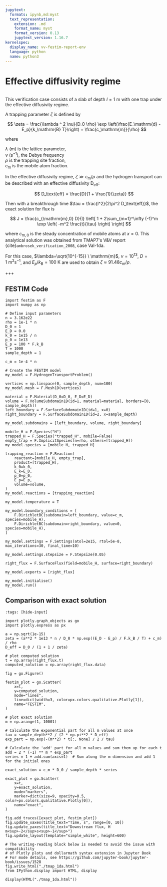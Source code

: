 ```yaml
---
jupytext:
  formats: ipynb,md:myst
  text_representation:
    extension: .md
    format_name: myst
    format_version: 0.13
    jupytext_version: 1.16.7
kernelspec:
  display_name: vv-festim-report-env
  language: python
  name: python3
---
```


# Effective diffusivity regime

```{tags} 1D, MES, transient, trapping
```

This verification case consists of a slab of depth $l = 1 \ \mathrm{m}$ with one trap under the effective diffusivity regime.

A trapping parameter $\zeta$ is defined by

$$
    \zeta = \frac{\lambda ^ 2 \nu}{D_0 \rho} \exp \left(\frac{E_\mathrm{d} - E_p}{k_\mathrm{B} T}\right) + \frac{c_\mathrm{m}}{\rho}
$$

where

$\lambda \ \mathrm{(m)}$ is the lattice parameter, \
$\nu \ (\mathrm{s}^{-1})$, the Debye frequency \
$\rho$ is the trapping site fraction, \
$c_\mathrm{m}$ is the mobile atom fraction.

In the effective diffusivity regime, $\zeta \gg c_\mathrm{m} / \rho$ and the hydrogen transport can be described with an effective diffusivity $\mathrm{D_\text{eff}}$:

$$
    D_\text{eff} = \frac{D}{1 + \frac{1}{\zeta}}
$$

Then with a breakthrough time $\tau = \frac{l^2}{2\pi^2 D_\text{eff}}$, the exact solution for flux is

$$
    J = \frac{c_{\mathrm{m},0} D}{l} \left[ 1 + 2\sum_{m=1}^\infty (-1)^m \exp \left( -m^2 \frac{t}{\tau} \right) \right]
$$

where $c_{\mathrm{m},0}$ is the steady concentration of mobile atoms at $x=0$. This analytical solution was obtained from TMAP7's V&V report {cite}`ambrosek_verification_2008`, case Val-1da.

For this case, $\lambda=\sqrt{10^{-15}} \ \mathrm{m}$, $\nu=10^{13}$, $D=1 \ \mathrm{m}^2 \mathrm{s}^{-1}$, and $E_p/k_\mathrm{B}=100 \ \mathrm{K}$ are used to obtain $\zeta \approx 91.48 c_\mathrm{m} / \rho$.

+++

## FESTIM Code

```{code-cell}
import festim as F
import numpy as np

# Define input parameters
n = 3.162e22
rho = 1e-1 * n
D_0 = 1
E_D = 0.0
k_0 = 1e15 / n
p_0 = 1e13
E_p = 100 * F.k_B
T = 1000
sample_depth = 1

c_m = 1e-4 * n

# Create the FESTIM model
my_model = F.HydrogenTransportProblem()

vertices = np.linspace(0, sample_depth, num=100)
my_model.mesh = F.Mesh1D(vertices)

material = F.Material(D_0=D_0, E_D=E_D)
volume = F.VolumeSubdomain1D(id=1, material=material, borders=[0, sample_depth])
left_boundary = F.SurfaceSubdomain1D(id=1, x=0)
right_boundary = F.SurfaceSubdomain1D(id=2, x=sample_depth)

my_model.subdomains = [left_boundary, volume, right_boundary]

mobile_H = F.Species("H")
trapped_H = F.Species("trapped_H", mobile=False)
empty_trap = F.ImplicitSpecies(n=rho, others=[trapped_H])
my_model.species = [mobile_H, trapped_H]

trapping_reaction = F.Reaction(
    reactant=[mobile_H, empty_trap],
    product=[trapped_H],
    k_0=k_0,
    E_k=E_D,
    p_0=p_0,
    E_p=E_p,
    volume=volume,
)
my_model.reactions = [trapping_reaction]

my_model.temperature = T

my_model.boundary_conditions = [
    F.DirichletBC(subdomain=left_boundary, value=c_m, species=mobile_H),
    F.DirichletBC(subdomain=right_boundary, value=0, species=mobile_H),
]

my_model.settings = F.Settings(atol=2e15, rtol=5e-8, max_iterations=30, final_time=10)

my_model.settings.stepsize = F.Stepsize(0.05)

right_flux = F.SurfaceFlux(field=mobile_H, surface=right_boundary)

my_model.exports = [right_flux]

my_model.initialise()
my_model.run()
```

## Comparison with exact solution

```{code-cell}
:tags: [hide-input]

import plotly.graph_objects as go
import plotly.express as px

a = np.sqrt(1e-15)
zeta = (a**2 * 1e13 * n / D_0 * np.exp((E_D - E_p) / F.k_B / T) + c_m) / rho
D_eff = D_0 / (1 + 1 / zeta)

# plot computed solution
t = np.array(right_flux.t)
computed_solution = np.array(right_flux.data)

fig = go.Figure()

festim_plot = go.Scatter(
    x=t,
    y=computed_solution,
    mode="lines",
    line=dict(width=3, color=px.colors.qualitative.Plotly[1]),
    name="FESTIM",
)

# plot exact solution
m = np.arange(1, 10001)

# Calculate the exponential part for all m values at once
tau = sample_depth**2 / (2 * np.pi**2 * D_eff)
exp_part = np.exp(-(m**2) * t[:, None] / 2 / tau)

# Calculate the 'add' part for all m values and sum them up for each t
add = 2 * (-1) ** m * exp_part
series = 1 + add.sum(axis=1)  # Sum along the m dimension and add 1 for the initial ones

exact_solution = c_m * D_0 / sample_depth * series

exact_plot = go.Scatter(
    x=t,
    y=exact_solution,
    mode="markers",
    marker=dict(size=9, opacity=0.5, color=px.colors.qualitative.Plotly[0]),
    name="exact",
)

fig.add_traces([exact_plot, festim_plot])
fig.update_xaxes(title_text="Time, s", range=[0, 10])
fig.update_yaxes(title_text="Downstream flux, H m<sup>-2</sup>s<sup>-1</sup>")
fig.update_layout(template="simple_white", height=600)

# The writing-reading block below is needed to avoid the issue with compatibility
# of Plotly plots and dollarmath syntax extension in Jupyter Book
# For mode details, see https://github.com/jupyter-book/jupyter-book/issues/1528
fig.write_html("./tmap_1da.html")
from IPython.display import HTML, display

display(HTML("./tmap_1da.html"))
```
